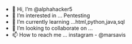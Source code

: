 - 👋 Hi, I’m @alphahacker5
- 👀 I’m interested in ... Pentesting
- 🌱 I’m currently learning ...html,python,java,sql
- 💞️ I’m looking to collaborate on ...
- 📫 How to reach me ... instagram - @marsavis

<!---
alphahacker5/alphahacker5 is a ✨ special ✨ repository because its `README.md` (this file) appears on your GitHub profile.
You can click the Preview link to take a look at your changes.
--->
